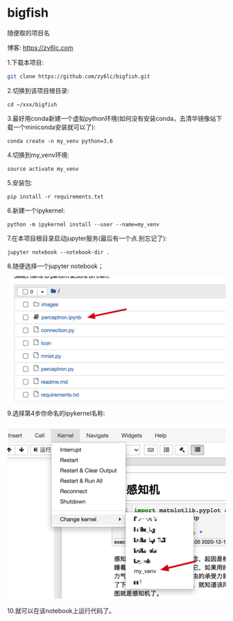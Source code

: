 # bigfish

随便取的项目名

博客: https://zy6lc.com

1.下载本项目:

~~~sh
git clone https://github.com/zy6lc/bigfish.git
~~~

2.切换到该项目根目录:

~~~shell
cd ~/xxx/bigfish
~~~

3.最好用conda新建一个虚拟python环境(如何没有安装conda，去清华镜像站下载一个miniconda安装就可以了):

~~~shell
conda create -n my_venv python=3.6
~~~

4.切换到my_venv环境:

~~~shell
source activate my_venv
~~~

5.安装包:

~~~shell
pip install -r requirements.txt
~~~

6.新建一个ipykernel:

~~~shell
python -m ipykernel install --user --name=my_venv
~~~

7.在本项目根目录启动jupyter服务(最后有一个点.别忘记了):

~~~shell
jupyter notebook --notebook-dir .
~~~

8.随便选择一个jupyter notebook；

![](./images/1.png)

9.选择第4步你命名的ipykernel名称:

![](./images/2.png)

10.就可以在该notebook上运行代码了。